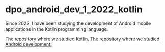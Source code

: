 # dpo_android_dev_1_2022_kotlin
Since 2022, I have been studying the development of Android mobile applications in the Kotlin programming language.

[The repository where we studied Kotlin.](https://github.com/crafting72/dpo_android_dev_1_2022_kotlin)
[The repository where we studied Android development.](https://github.com/crafting72/dpo_android_dev_1_2022)
